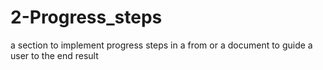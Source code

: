 # 2-Progress_steps
 a section to implement progress steps in a from or a document to guide a user to the end result

